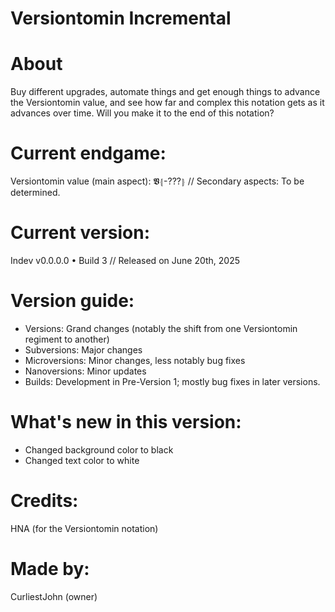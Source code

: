 # Versiontomin Incremental

# About
Buy different upgrades, automate things and get enough things to advance the Versiontomin value, and see how far and complex this notation gets as it advances over time. Will you make it to the end of this notation?

# Current endgame:
Versiontomin value (main aspect): 𝖁⦃-???⦄ // Secondary aspects: To be determined.

# Current version:
Indev v0.0.0.0 • Build 3 // Released on June 20th, 2025

# Version guide:
- Versions: Grand changes (notably the shift from one Versiontomin regiment to another)
- Subversions: Major changes
- Microversions: Minor changes, less notably bug fixes
- Nanoversions: Minor updates
- Builds: Development in Pre-Version 1; mostly bug fixes in later versions.

# What's new in this version:
- Changed background color to black
- Changed text color to white

# Credits:
HNA (for the Versiontomin notation)

# Made by:
CurliestJohn (owner)
